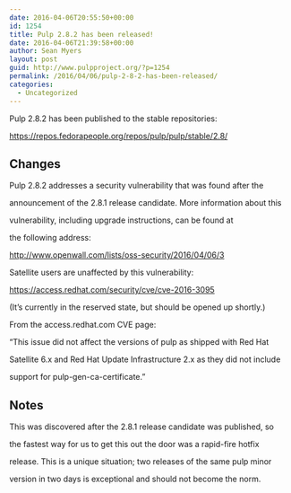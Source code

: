 ```yaml
---
date: 2016-04-06T20:55:50+00:00
id: 1254
title: Pulp 2.8.2 has been released!
date: 2016-04-06T21:39:58+00:00
author: Sean Myers
layout: post
guid: http://www.pulpproject.org/?p=1254
permalink: /2016/04/06/pulp-2-8-2-has-been-released/
categories:
  - Uncategorized
---
```

<!-- more -->
Pulp 2.8.2 has been published to the stable repositories:

<https://repos.fedorapeople.org/repos/pulp/pulp/stable/2.8/>

## Changes

Pulp 2.8.2 addresses a security vulnerability that was found after the
  
announcement of the 2.8.1 release candidate. More information about this
  
vulnerability, including upgrade instructions, can be found at
  
the following address:

<http://www.openwall.com/lists/oss-security/2016/04/06/3>

Satellite users are unaffected by this vulnerability:

<https://access.redhat.com/security/cve/cve-2016-3095>

(It&#8217;s currently in the reserved state, but should be opened up shortly.)

From the access.redhat.com CVE page:

&#8220;This issue did not affect the versions of pulp as shipped with Red Hat
  
Satellite 6.x and Red Hat Update Infrastructure 2.x as they did not include
  
support for pulp-gen-ca-certificate.&#8221;

## Notes

This was discovered after the 2.8.1 release candidate was published, so
  
the fastest way for us to get this out the door was a rapid-fire hotfix
  
release. This is a unique situation; two releases of the same pulp minor
  
version in two days is exceptional and should not become the norm.</pre>